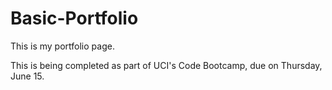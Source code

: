 # Basic-Portfolio
This is my portfolio page.

This is being completed as part of UCI's Code Bootcamp, due on Thursday, June 15.
